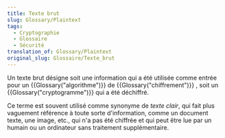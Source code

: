 ```yaml
---
title: Texte brut
slug: Glossary/Plaintext
tags:
  - Cryptographie
  - Glossaire
  - Sécurité
translation_of: Glossary/Plaintext
original_slug: Glossaire/Texte_brut
---
```

Un texte brut désigne soit une information qui a été utilisée comme entrée pour un {{Glossary("algorithme")}} de {{Glossary("chiffrement")}} , soit un {{Glossary("cryptogramme")}} qui a été déchiffré.

Ce terme est souvent utilisé comme synonyme de _texte clair_, qui fait plus vaguement référence à toute sorte d'information, comme un document texte, une image, etc., qui n'a pas été chiffrée et qui peut être lue par un humain ou un ordinateur sans traitement supplémentaire.
